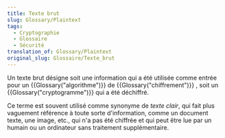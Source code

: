 ```yaml
---
title: Texte brut
slug: Glossary/Plaintext
tags:
  - Cryptographie
  - Glossaire
  - Sécurité
translation_of: Glossary/Plaintext
original_slug: Glossaire/Texte_brut
---
```

Un texte brut désigne soit une information qui a été utilisée comme entrée pour un {{Glossary("algorithme")}} de {{Glossary("chiffrement")}} , soit un {{Glossary("cryptogramme")}} qui a été déchiffré.

Ce terme est souvent utilisé comme synonyme de _texte clair_, qui fait plus vaguement référence à toute sorte d'information, comme un document texte, une image, etc., qui n'a pas été chiffrée et qui peut être lue par un humain ou un ordinateur sans traitement supplémentaire.
